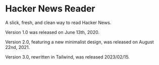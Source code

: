 # Hacker News Reader

A slick, fresh, and clean way to read Hacker News.

Version 1.0 was released on June 13th, 2020.

Version 2.0, featuring a new minimalist design, was released on August 22nd, 2021.

Version 3.0, rewritten in Tailwind, was released 2023/02/15.
